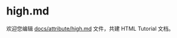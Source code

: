 high.md
===

欢迎您编辑 <a target="__blank" href="https://github.com/jaywcjlove/html-tutorial/blob/main/docs/attribute/high.md">docs/attribute/high.md</a> 文件，共建 HTML Tutorial 文档。